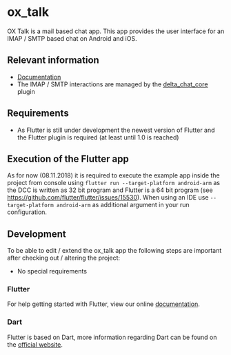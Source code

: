 # ox_talk

OX Talk is a mail based chat app. This app provides the user interface for an IMAP / SMTP based chat on Android and iOS.

## Relevant information
- [Documentation](https://confluence-public.open-xchange.com/display/COIPublic/OX+Talk+Mobile+App)
- The IMAP / SMTP interactions are managed by the [delta_chat_core](https://gitlab.open-xchange.com/mobile/talk/tree/develop/delta_chat_core) plugin

## Requirements
- As Flutter is still under development the newest version of Flutter and the Flutter plugin is required (at least until 1.0 is reached)

## Execution of the Flutter app
As for now (08.11.2018) it is required to execute the example app inside the project from console using ```flutter run --target-platform android-arm``` as the DCC is written as 32 bit program and Flutter is a 
64 bit program (see https://github.com/flutter/flutter/issues/15530). When using an IDE use ```--target-platform android-arm``` as additional argument in your run configuration.

## Development
To be able to edit / extend the ox_talk app the following steps are important after checking out / altering the project:
- No special requirements

### Flutter 

For help getting started with Flutter, view our online [documentation](https://flutter.io/).

### Dart

Flutter is based on Dart, more information regarding Dart can be found on the [official website](https://www.dartlang.org/).
